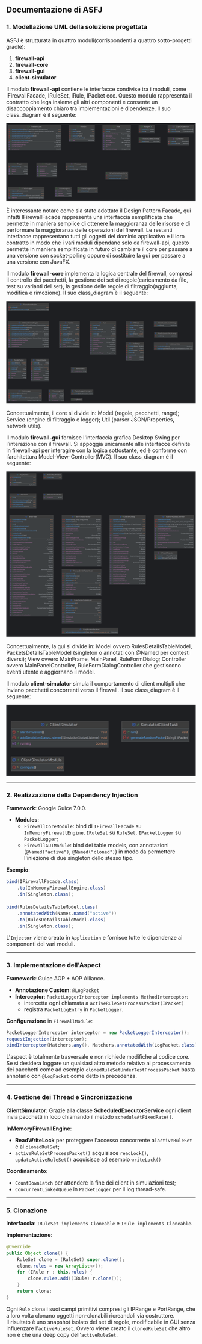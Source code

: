 ## Documentazione di ASFJ

### 1. Modellazione UML della soluzione progettata

ASFJ è strutturata in quattro moduli(corrispondenti a quattro sotto-progetti gradle):

1) **firewall-api**
2) **firewall-core**
3) **firewall-gui**
4) **client-simulator**

Il modulo **firewall-api** contiene le interfacce condivise tra i moduli, come IFirewallFacade, IRuleSet, IRule, IPacket ecc. Questo modulo rappresenta il contratto che lega insieme gli altri componenti e consente un disaccoppiamento chiaro tra implementazioni e dipendenze. Il suo class_diagram è il seguente:

![](./firewallapi_class_diagram.png)

È interessante notare come sia stato adottato il Design Pattern Facade, qui infatti IFirewallFacade rappresenta una interfaccia semplificata che permette in maniera semplice di ottenere la maggioranza delle risorse e di performare la maggioranza delle operazioni del firewall. Le restanti interfacce rappresentano tutti gli oggetti del dominio applicativo e il loro contratto in modo che i vari moduli dipendano solo da firewall-api, questo permette in maniera semplificata in futuro di cambiare il core per passare a una versione con socket-polling oppure di sostituire la gui per passare a una versione con JavaFX.

Il modulo **firewall-core** implementa la logica centrale del firewall, compresi il controllo dei pacchetti, la gestione dei set di regole(caricamento da file, test su varianti del set), la gestione delle regole di filtraggio(aggiunta, modifica e rimozione). Il suo class_diagram è il seguente:

![](./firewallcore_class_diagram.png)

Concettualmente, il core si divide in: Model (regole, pacchetti, range); Service (engine di filtraggio e logger); Util (parser JSON/Properties, network utils).

Il modulo **firewall-gui** fornisce l'interfaccia grafica Desktop Swing per l’interazione con il firewall. Si appoggia unicamente alle interfacce definite in firewall-api per interagire con la logica sottostante, ed è conforme con l’architettura Model-View-Controller(MVC). Il suo class_diagram è il seguente:

![](./firewallgui_class_diagram.png)

Concettualmente, la gui si divide in: Model ovvero RulesDetailsTableModel, PacketsDetailsTableModel (singleton o annotati con @Named per contesti diversi); View ovvero MainFrame, MainPanel, RuleFormDialog; Controller ovvero MainPanelController, RuleFormDialogController che gestiscono eventi utente e aggiornano il model.

Il modulo **client-simulator** simula il comportamento di client multipli che inviano pacchetti concorrenti verso il firewall. Il suo class_diagram è il seguente:

![](./clientsimulator_class_diagram.png)

---

### 2. Realizzazione della Dependency Injection

**Framework**: Google Guice 7.0.0.

- **Modules**:
  - `FirewallCoreModule`: bind di `IFirewallFacade` su `InMemoryFirewallEngine`, `IRuleSet` su `RuleSet`,  `IPacketLogger` su `PacketLogger`;
  - `FirewallGUIModule`: bind dei table models, con annotazioni (`@Named("active")`, `@Named("cloned")`) in modo da permettere l'iniezione di due singleton dello stesso tipo.

**Esempio**:
```java
bind(IFirewallFacade.class)
    .to(InMemoryFirewallEngine.class)
    .in(Singleton.class);

bind(RulesDetailsTableModel.class)
    .annotatedWith(Names.named("active"))
    .to(RulesDetailsTableModel.class)
    .in(Singleton.class);
```

L'`Injector` viene creato in `Application` e fornisce tutte le dipendenze ai componenti dei vari moduli.

---

### 3. Implementazione dell'Aspect

**Framework**: Guice AOP + AOP Alliance.

- **Annotazione Custom**: `@LogPacket`
- **Interceptor**: `PacketLoggerInterceptor implements MethodInterceptor`:
  - intercetta ogni chiamata a `activeRuleSetProcessPacket(IPacket)`
  - registra `PacketLogEntry` in `PacketLogger`.

**Configurazione** in `FirewallModule`:
```java
PacketLoggerInterceptor interceptor = new PacketLoggerInterceptor();
requestInjection(interceptor);
bindInterceptor(Matchers.any(), Matchers.annotatedWith(LogPacket.class), interceptor);
```

L'aspect è totalmente trasversale e non richiede modifiche al codice core. Se si desidera loggare un qualsiasi altro metodo relativo al processamento dei pacchetti come ad esempio `clonedRuleSetUnderTestProcessPacket` basta annotarlo con `@LogPacket` come detto in precedenza. 

---

### 4. Gestione dei Thread e Sincronizzazione

**ClientSimulator**:
Grazie alla classe **ScheduledExecutorService** ogni client invia pacchetti in loop chiamando il metodo `scheduleAtFixedRate()`.

**InMemoryFirewallEngine**:
- **ReadWriteLock** per proteggere l'accesso concorrente al `activeRuleSet` e al `clonedRulSet`;
- `activeRuleSetProcessPacket()` acquisisce `readLock()`, `updateActiveRuleSet()` acquisisce ad esempio `writeLock()`

**Coordinamento**:
- `CountDownLatch` per attendere la fine dei client in simulazioni test;
- `ConcurrentLinkedQueue` in `PacketLogger` per il log thread-safe.

---

### 5. Clonazione

**Interfaccia**: `IRuleSet implements Cloneable` e `IRule implements Cloneable`.

**Implementazione**:
```java
@Override
public Object clone() {
    RuleSet clone = (RuleSet) super.clone();
    clone.rules = new ArrayList<>();
    for (IRule r : this.rules) {
        clone.rules.add((IRule) r.clone());
    }
    return clone;
}
```
Ogni `Rule` clona i suoi campi primitivi compresi gli IPRange e PortRange, che a loro volta clonano oggetti non-clonabili ricreandoli via costruttore.  
Il risultato è uno snapshot isolato del set di regole, modificabile in GUI senza influenzare l'`activeRuleSet`. Ovvero viene creato il `clonedRuleSet` che altro non è che una deep copy dell'`activeRuleSet`.

